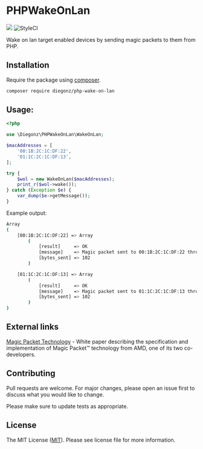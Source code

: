# PHPWakeOnLan

![](https://travis-ci.com/diegonz/PHPWakeOnLan.svg?branch=master)
![StyleCI](https://github.styleci.io/repos/128269954/shield?branch=master)

Wake on lan target enabled devices by sending magic packets to them from PHP.

## Installation

Require the package using [composer](https://getcomposer.org/).

```bash
composer require diegonz/php-wake-on-lan
```

## Usage:

```php
<?php

use \Diegonz\PHPWakeOnLan\WakeOnLan;

$macAddresses = [
    '00:1B:2C:1C:DF:22',
    '01:1C:2C:1C:DF:13',
];

try {
    $wol = new WakeOnLan($macAddresses);
    print_r($wol->wake());
} catch (Exception $e) {
    var_dump($e->getMessage());
}
```

Example output:

```bash
Array
(
    [00:1B:2C:1C:DF:22] => Array
        (
            [result]     => OK
            [message]    => Magic packet sent to 00:1B:2C:1C:DF:22 through 255.255.255.255
            [bytes_sent] => 102
        )

    [01:1C:2C:1C:DF:13] => Array
        (
            [result]     => OK
            [message]    => Magic packet sent to 01:1C:2C:1C:DF:13 through 255.255.255.255
            [bytes_sent] => 102
        )
)
```

## External links

[Magic Packet Technology](http://support.amd.com/TechDocs/20213.pdf) -
White paper describing the specification and implementation of Magic Packet™
technology from AMD, one of its two co-developers.

## Contributing
Pull requests are welcome. For major changes, please open an issue first to discuss what you would like to change.

Please make sure to update tests as appropriate.

## License
The MIT License ([MIT](./LICENSE.md)). Please see license file for more information.

